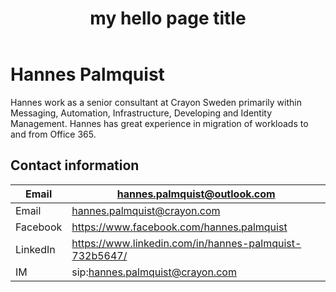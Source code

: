 ﻿---
title: my hello page title
description: my hello page description
hide_table_of_contents: true
---

# Hannes Palmquist

Hannes work as a senior consultant at Crayon Sweden primarily within Messaging, Automation, Infrastructure, Developing and Identity Management. Hannes has great experience in migration of workloads to and from Office 365.

## Contact information

Email | hannes.palmquist@outlook.com
--- | ---
Email | hannes.palmquist@crayon.com
Facebook | https://www.facebook.com/hannes.palmquist
LinkedIn | https://www.linkedin.com/in/hannes-palmquist-732b5647/
IM | sip:hannes.palmquist@crayon.com
